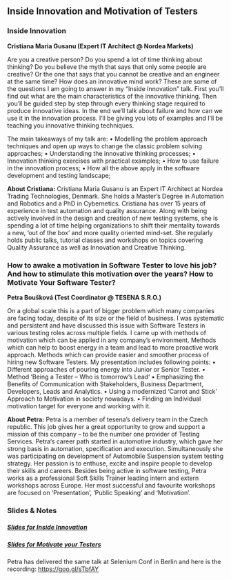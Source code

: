 ## Inside Innovation and Motivation of Testers

### Inside Innovation
__Cristiana Maria Gusanu (Expert IT Architect @ Nordea Markets)__

Are you a creative person? Do you spend a lot of time thinking about thinking? Do you believe the myth that says that only some people are creative? Or the one that says that you cannot be creative and an engineer at the same time? How does an innovative mind work?
These are some of the questions I am going to answer in my “Inside Innovation” talk. First you’ll find out what are the main characteristics of the innovative thinking. Then you’ll be guided step by step through every thinking stage required to produce innovative ideas. In the end we’ll talk about failure and how can we use it in the innovation process. I’ll be giving you lots of examples and I’ll be teaching you innovative thinking techniques.

The main takeaways of my talk are:
• Modelling the problem approach techniques and open up ways to change the classic problem solving approaches;
• Understanding the innovative thinking processes;
• Innovation thinking exercises with practical examples;
• How to use failure in the innovation process;
• How all the above apply in the software development and testing landscape;

__About Cristiana:__
Cristiana Maria Gusanu is an Expert IT Architect at Nordea Trading Technologies, Denmark. She holds a Master’s Degree in Automation and Robotics and a PhD in Cybernetics. Cristiana has over 15 years of experience in test automation and quality assurance. Along with being actively involved in the design and creation of new testing systems, she is spending a lot of time helping organizations to shift their mentality towards a new, ‘out of the box’ and more quality oriented mind-set. She regularly holds public talks, tutorial classes and workshops on topics covering Quality Assurance as well as Innovation and Creative Thinking.


### How to awake a motivation in Software Tester to love his job? And how to stimulate this motivation over the years? How to Motivate Your Software Tester?
__Petra Boušková (Test Coordinator @ TESENA S.R.O.)__

On a global scale this is a part of bigger problem which many companies are facing today, despite of its size or the field of business. I was systematic and persistent and have discussed this issue with Software Testers in various testing roles across multiple fields. I came up with methods of motivation which can be applied in any company’s environment. Methods which can help to boost energy in a team and lead to more proactive work approach. Methods which can provide easier and smoother process of hiring new Software Testers.
My presentation includes following points:
• Different approaches of pouring energy into Junior or Senior Tester.
• Method ‘Being a Tester – Who is tomorrow’s Lead‘
• Emphasizing the Benefits of Communication with Stakeholders, Business Department, Developers, Leads and Analytics.
• Using a modernized ‘Carrot and Stick’ Approach to Motivation in society nowadays.
• Finding an Individual motivation target for everyone and working with it.

__About Petra:__
Petra is a member of tesena’s delivery team in the Czech republic. This job gives her a great opportunity to grow and support a mission of this company – to be the number one provider of Testing Services. Petra‘s career path started in automotive industry, which gave her strong basis in automation, specification and execution. Simultaneously she was participating on development of Automobile Suspension system testing strategy. Her passion is to enthuse, excite and inspire people to develop their skills and careers. Besides being active in software testing, Petra works as a professional Soft Skills Trainer leading intern and extern workshops across Europe. Her most successful and favourite workshops are focused on ‘Presentation’, ‘Public Speaking’ and ‘Motivation’.

### Slides & Notes
##### [Slides for Inside Innovation](/palinqa/docs/Inside_innovation_talk_Nordea.pptx)
##### [Slides for Motivate your Testers](/palinqa/docs/Petra_Bouskova-Build_a_successful_team-Motivate_your_software_Tester.pdf)
Petra has delivered the same talk at Selenium Conf in Berlin and here is the recording: https://goo.gl/sTbfAY
